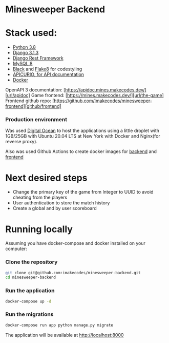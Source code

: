 # Minesweeper Backend

# Stack used:

-   [Python 3.8][stack/python]
-   [Django 3.1.3][stack/django]
-   [Django Rest Framework][stack/drf]
-   [MySQL 8][stack/mysql]
-   [Black][stack/black] and [Flake8][stack/flake8] for codestyling
-   [APICURIO, for API documentation][stack/apicurio]
-   [Docker][stack/docker]

OpenAPI 3 documentation: [https://apidoc.mines.makecodes.dev/][url/apidoc]
Game frontend: [https://mines.makecodes.dev/][url/the-game]
Frontend github repo: [https://github.com/imakecodes/minesweeper-frontend][github/frontend]

### Production environment

Was used [Digital Ocean][stack/do] to host the applications using a little droplet with 1GB/25GB with Ubuntu 20.04 LTS at New York with Docker and Nginx(for reverse proxy).

Also was used Github Actions to create docker images for [backend][github/image-backend] and [frontend][github/image-frontend]

# Next desired steps

-   Change the primary key of the game from Integer to UUID to avoid cheating from the players
-   User authentication to store the match history
-   Create a global and by user scoreboard

# Running locally

Assuming you have docker-compose and docker installed on your computer:

### Clone the repository

```bash
git clone git@github.com:imakecodes/minesweeper-backend.git
cd minesweeper-backend
```

### Run the application

```bash
docker-compose up -d
```

### Run the migrations

```bash
docker-compose run app python manage.py migrate
```

The application will be available at [http://localhost:8000](http://localhost:8000)

[stack/python]: https://www.python.org/
[stack/do]: https://www.digitalocean.com/
[stack/django]: https://www.djangoproject.com/
[stack/drf]: https://www.django-rest-framework.org/
[stack/mysql]: https://www.mysql.com/
[stack/black]: https://github.com/psf/black
[stack/flake8]: https://flake8.pycqa.org/en/latest/
[stack/docker]: https://www.docker.com/
[stack/apicurio]: https://www.apicur.io/
[github/frontend]: https://github.com/imakecodes/minesweeper-frontend
[url/apidoc]: https://apidoc.mines.makecodes.dev/
[url/the-game]: https://mines.makecodes.dev/
[github/image-backend]: https://github.com/imakecodes/minesweeper-backend/packages/493329
[github/image-frontend]: https://github.com/imakecodes/minesweeper-frontend/packages/493379
